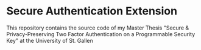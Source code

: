 # Secure Authentication Extension
This repository contains the source code of my Master Thesis "Secure &amp; Privacy-Preserving Two Factor Authentication on a Programmable Security Key" at the University of St. Gallen
